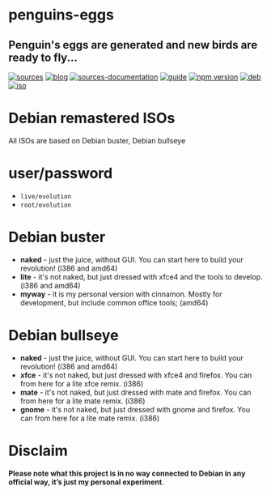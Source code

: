 penguins-eggs
=============

## Penguin&#39;s eggs are generated and new birds are ready to fly...
[![sources](https://img.shields.io/badge/github-sources-blue)](https://github.com/pieroproietti/penguins-eggs)
[![blog](https://img.shields.io/badge/blog-penguin's%20eggs-blue)](https://penguins-eggs.net)
[![sources-documentation](https://img.shields.io/badge/sources-documentation-blue)](https://penguins-eggs.net/sources-documentation/index.html)
[![guide](https://img.shields.io/badge/guide-penguin's%20eggs-blue)](https://penguins-eggs.net/book/)
[![npm version](https://img.shields.io/npm/v/penguins-eggs.svg)](https://npmjs.org/package/penguins-eggs)
[![deb](https://img.shields.io/badge/deb-packages-orange)](https://sourceforge.net/projects/penguins-eggs/files/packages-deb)
[![iso](https://img.shields.io/badge/iso-images-orange)](https://sourceforge.net/projects/penguins-eggs/files/iso)

# Debian remastered ISOs

All ISOs are based on Debian buster, Debian bullseye

# user/password
* ```live/evolution```
* ```root/evolution```

# Debian buster 

* **naked** - just the juice, without GUI. You can start here to build your revolution! (i386 and amd64)
* **lite** - it's not naked, but just dressed with xfce4 and the tools to develop. (i386 and amd64)
* **myway**  - it is my personal version with cinnamon. Mostly for development, but include common office tools; (amd64)

# Debian bullseye

* **naked** - just the juice, without GUI. You can start here to build your revolution! (i386 and amd64)
* **xfce** - it's not naked, but just dressed with xfce4 and firefox. You can from here for a lite xfce remix. (i386)
* **mate** - it's not naked, but just dressed with mate and firefox.  You can from here for a lite mate remix. (i386)
* **gnome** - it's not naked, but just dressed with gnome and firefox. You can from here for a lite mate remix. (i386)

# Disclaim
__Please note what this project is in no way connected to Debian in any official way, it’s just my personal experiment__.

